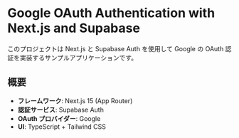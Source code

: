 # Google OAuth Authentication with Next.js and Supabase

このプロジェクトは Next.js と Supabase Auth を使用して Google の OAuth 認証を実装するサンプルアプリケーションです。

## 概要

- **フレームワーク**: Next.js 15 (App Router)
- **認証サービス**: Supabase Auth
- **OAuth プロバイダー**: Google
- **UI**: TypeScript + Tailwind CSS
